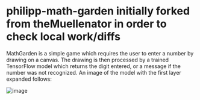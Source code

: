 # philipp-math-garden initially forked from theMuellenator in order to check local work/diffs

MathGarden is a simple game which requires the user to enter a number by drawing on a canvas.  The drawing is then processed by a trained TensorFlow model which returns the digit entered, or a message if the number was not recognized.  An image of the model with the first layer expanded follows:

![image](https://github.com/user-attachments/assets/6ec1b00a-0bc8-490d-8571-c97c4e9f8f52)


